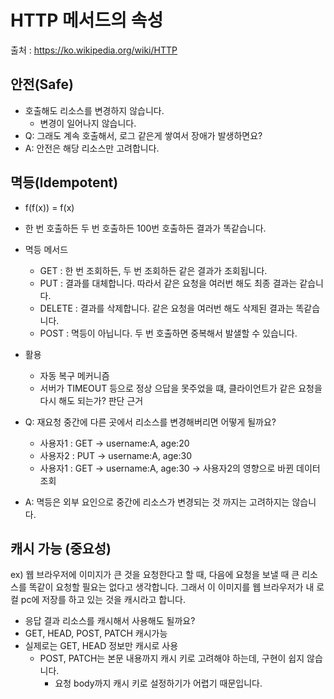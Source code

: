 # HTTP 메서드의 속성


출처 : https://ko.wikipedia.org/wiki/HTTP

## 안전(Safe)

- 호출해도 리소스를 변경하지 않습니다.
  - 변경이 일어나지 않습니다.
- Q: 그래도 계속 호출해서, 로그 같은게 쌓여서 장애가 발생하면요?
- A: 안전은 해당 리소스만 고려합니다.

## 멱등(Idempotent)

- f(f(x)) = f(x)
- 한 번 호출하든 두 번 호출하든 100번 호출하든 결과가 똑같습니다.
- 멱등 메서드
  - GET : 한 번 조회하든, 두 번 조회하든 같은 결과가 조회됩니다.
  - PUT : 결과를 대체합니다. 따라서 같은 요청을 여러번 해도 최종 결과는 같습니다.
  - DELETE : 결과를 삭제합니다. 같은 요청을 여러번 해도 삭제된 결과는 똑같습니다.
  - POST : 멱등이 아닙니다. 두 번 호출하면 중복해서 발샐할 수 있습니다.

- 활용
  - 자동 복구 메커니즘
  - 서버가 TIMEOUT 등으로 정상 으답을 못주었을 떄, 클라이언트가 같은 요청을 다시 해도 되는가? 판단 근거

- Q: 재요청 중간에 다른 곳에서 리소스를 변경해버리면 어떻게 될까요?
  - 사용자1 : GET -> username:A, age:20
  - 사용자2 : PUT -> username:A, age:30
  - 사용자1 : GET -> username:A, age:30 -> 사용자2의 영향으로 바뀐 데이터 조회
- A: 멱등은 외부 요인으로 중간에 리소스가 변경되는 것 까지는 고려하지는 않습니다.

## 캐시 가능 (중요성)

ex) 웹 브라우저에 이미지가 큰 것을 요청한다고 할 때, 다음에 요청을 보낼 때 큰 리소스를 똑같이 요청할 필요는 없다고 생각합니다. 그래서 이 이미지를 웹 브라우저가 내 로컬 pc에 저장를 하고 있는 것을 캐시라고 합니다.

- 응답 결과 리소스를 캐시해서 사용해도 될까요?
- GET, HEAD, POST, PATCH 캐시가능
- 실제로는 GET, HEAD 정보만 캐시로 사용
  - POST, PATCH는 본문 내용까지 캐시 키로 고려해야 하는데, 구현이 쉽지 않습니다.
    - 요청 body까지 캐시 키로 설정하기가 어렵기 때문입니다.
